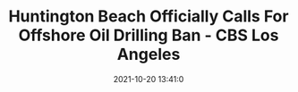 ---
"title": "Huntington Beach Officially Calls For Offshore Oil Drilling Ban - CBS Los Angeles"
"date": "2021-10-20 13:41:0"
"feed_name": "GOOGLENEWSDRILLING"
"feed_website": "https://news.google.com/search?q=drilling%2Bincident&hl=en-US&gl=US&ceid=US:en"
"feed_rss": "https://news.google.com/rss/search?q=drilling%2Bincident&hl=en-US&gl=US&ceid=US:en"
"link": "https://losangeles.cbslocal.com/2021/10/20/huntington-beach-officially-calls-for-offshore-oil-drilling-ban/"
"source": "{'href': 'https://losangeles.cbslocal.com', 'title': 'CBS Los Angeles'}"
"file": "_posts/2021-1-1-a0702197e90ac2867ef81e64959fff0e95b31cb4.md"
"accident": "0"
"drilling": "0"
"represented_by": "0"
"dead": "0"
"injured": "0"
"arrested": "0"
"place": "unknown place"
"where": "unknown site"
"causes": "unknown"
"place_uri": "unknown place"
---
